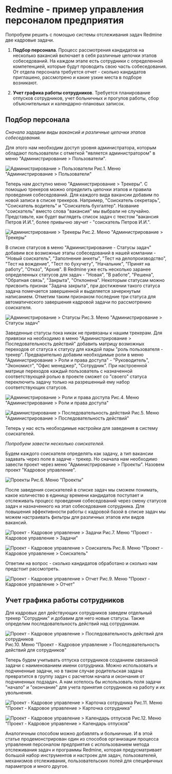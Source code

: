 Redmine - пример управления персоналом предприятия
==================================================
Попробуем решить с помощью системы отслеживания задач Redmine две кадровые задачи.

1. __Подбор персонала__. Процесс рассмотрения кандидатов на несколько вакансий включает в себя различные цепочки этапов собеседований. На каждом этапе есть сотрудники с определенной компетенцией, которые будут проводить свою часть собеседования. От отдела персонала требуется отчет - сколько кандидатов приглашено, рассмотрено и какие узкие места в подборе возникают.

2. __Учет графика работы сотрудников__. Требуется планирование отпусков сотрудников, учет больничных и прогулов работы, сбор объяснительных и календарно-плановых записок.

Подбор персонала
----------------
*Сначала зададим виды вакансий и различные цепочки этапов собеседования.*

Для этого нам необходим доступ уровня администратора, которым обладают пользователи с отметкой "является администратором" в меню "Администрирование > Пользователи".

![Администрирование > Пользователи](img/hrm-1-users.png)
Рис.1. Меню "Администрирование > Пользователи"

Теперь нам доступно меню "Администрирование > Трекеры". С помощью трекеров можно определить цепочки этапов и правила проведения собеседований. Для каждого вида вакансии добавим по новой записи в списке трекеров. Например, "Соискатель секретарь", "Соискатель водитель" и "Соискатель бухгалтер". Название "соискатель" вместо слова "вакансия" мы выбрали не случайно. Представьте, как будет выглядеть список задач с текстом "вакансия Петров И.И.", более привычно звучит - "соискатель Петров И.И.".

![Администрирование > Трекеры](img/hrm-2-trackers.png)
Рис.2. Меню "Администрирование > Трекеры"

В списке статусов в меню "Администрирование - Статусы задач" добавим все возможные этапы собеседований в нашей компании - "Новый соискатель", "Заполнение анкеты", "Тест на делопроизводство", "Тест на вождение", "Тест по бухучету", "Начальник", "Принят на работу", "Отказ", "Архив". В Redmine уже есть несколько заранее определенных статусов для задач - "Новая", "В работе", "Решена", "Обратная связь", "Закрыта", "Отклонена". Некоторым статусам можно присвоить признак "Задача закрыта", при достижении такого статуса задача помечается завершенной и выделяется зачеркнутым написанием. Отметим таким признаком последние три статуса для автоматического завершения кадровой задачи по рассмотрению соискателя.

![Администрирование > Статусы](img/hrm-3-statuses.png)
Рис.3. Меню "Администрирование > Статусы задач"

Заведенные статусы пока никак не привязаны к нашим трекерам. Для привязки на необходимо в меню "Администрирование > Последовательность действий" добавить матрицу возможных переходов от статуса к статусу для каждой пары "роль пользователя - трекер". Предварительно добавим необходимые роли в меню "Администрирование > Роли и права доступа" - "Руководитель", "Экономист", "Офис менеджер", "Сотрудник". При настроенной матрице переходов каждый пользователь с назначенной соответствующей ролью в проекте сможет со "своего" статуса переключить задачу только на разрешенный ему набор соответствующих статусов.

![Администрирование > Роли и права доступа](img/hrm-4-roles.png)
Рис.4. Меню "Администрирование > Роли и права доступа"

![Администрирование > Последовательность действий](img/hrm-5-workflows.png)
Рис.5. Меню "Администрирование > Последовательность действий"

Теперь у нас есть необходимые настройки для заведения в систему соискателей.

*Попробуем завести несколько соискателей.*

Будем каждого соискателя определять как задачу, а тип вакансии задавать через поле в задаче - трекер. Но сначала нам необходимо завести проект через меню "Администрирование > Проекты". Назовем проект "Кадровое управление".

![Проекты](img/hrm-6-projects.png)
Рис.6. Меню "Проекты"

После заведения соискателей в списке задач мы сможем понимать, какое количество в единицу времени кандидатов поступает и отслеживать процесс проведения собеседований через смену статусов задач и назначенного на этап собеседования сотрудника. Для повышения эффективности работы с кадровой базой в списке задач мы можем настраивать фильтры для различных этапов или видов вакансий.

![Проект - Кадровое управление > Задачи](img/hrm-7-issues.png)
Рис.7. Меню "Проект - Кадровое управление > Задачи"

![Проект - Кадровое управление > Соискатель](img/hrm-8-issues-cv.png)
Рис.8. Меню "Проект - Кадровое управление > Соискатель"

Ответим на вопрос - сколько кандидатов обработано и сколько нам предстоит рассмотреть.

![Проект - Кадровое управление > Отчет](img/hrm-9-issues-report.png)
Рис.9. Меню "Проект - Кадровое управление > Отчет"

Учет графика работы сотрудников
-------------------------------
Для кадровых дел действующих сотрудников заведем отдельный трекер "Сотрудник" и добавим для него новые статусы. Также определим последовательность действий над сотрудникам.

![Проект - Кадровое управление > Последовательность действий для сотрудников](img/hrm-10-workflows.png)
Рис.10. Меню "Проект - Кадровое управление > Последовательность действий для сотрудников"

Теперь будем учитывать отпуска сотрудников созданием связанной задачи с наименованием имени сотрудника. Можно использовать и подчиненные задачи, но в таком случае родительская задача превратится в группу задач с расчетом начала и окончания от подчиненных подзадач. А нам хотелось бы использовать поля задачи "начало" и "окончание" для учета принятия сотрудников на работу и их увольнения.

![Проект - Кадровое управление > Карточка сотрудника](img/hrm-11-issue-emp.png)
Рис.11. Меню "Проект - Кадровое управление > Карточка сотрудника"

![Проект - Кадровое управление > Календарь отпусков](img/hrm-12-issues-calendar.png)
Рис.12. Меню "Проект - Кадровое управление > Календарь отпусков"

Аналогичным способом можно добавлять и больничные. И в этой статье продемонстрирован один из способов организации процесса управления персоналом предприятия с использованием метода отслеживания задач и программы Redmine, которая предусматривает большой набор инструментов и настроек для задач, пользователей, механизмов отслеживания, пользовательских полей для специфичных параметров и много другое.
